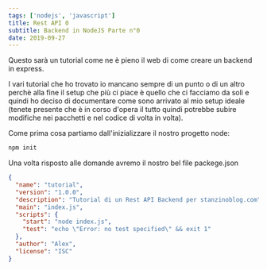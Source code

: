 ```yaml
---
tags: ['nodejs', 'javascript']
title: Rest API 0
subtitle: Backend in NodeJS Parte n°0
date: 2019-09-27
---
```

Questo sarà un tutorial come ne è pieno il web di come creare un backend in express.

I vari tutorial che ho trovato io mancano sempre di un punto o di un altro perchè alla fine il setup che più ci piace è quello che ci facciamo da soli e quindi ho deciso di documentare come sono arrivato al mio setup ideale (tenete presente che è in corso d'opera il tutto quindi potrebbe subire modifiche nei pacchetti e nel codice di volta in volta).

Come prima cosa partiamo dall'inizializzare il nostro progetto node:

```bash
npm init
```

Una volta risposto alle domande avremo il nostro bel file packege.json

```json
{
  "name": "tutorial",
  "version": "1.0.0",
  "description": "Tutorial di un Rest API Backend per stanzinoblog.com",
  "main": "index.js",
  "scripts": {
    "start": "node index.js",
    "test": "echo \"Error: no test specified\" && exit 1"
  },
  "author": "Alex",
  "license": "ISC"
}
```